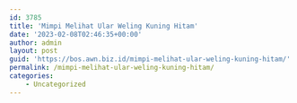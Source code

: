 ```yaml
---
id: 3785
title: 'Mimpi Melihat Ular Weling Kuning Hitam'
date: '2023-02-08T02:46:35+00:00'
author: admin
layout: post
guid: 'https://bos.awn.biz.id/mimpi-melihat-ular-weling-kuning-hitam/'
permalink: /mimpi-melihat-ular-weling-kuning-hitam/
categories:
    - Uncategorized
---
```


